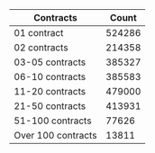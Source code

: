 | Contracts          | Count   |
|--------------------|---------|
| 01 contract | 524286 |
| 02 contracts | 214358 |
| 03-05 contracts | 385327 |
| 06-10 contracts | 385583 |
| 11-20 contracts | 479000 |
| 21-50 contracts | 413931 |
| 51-100 contracts | 77626 |
| Over 100 contracts | 13811 |
